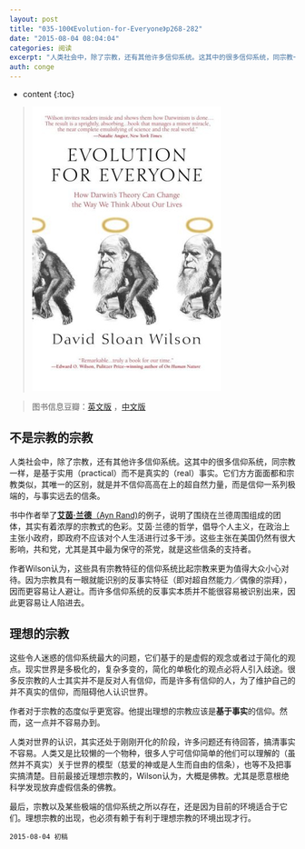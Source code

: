 ```yaml
---
layout: post
title: "035-100《Evolution-for-Everyone》p268-282"
date: "2015-08-04 08:04:04"
categories: 阅读
excerpt: "人类社会中，除了宗教，还有其他许多信仰系统。这其中的很多信仰系统，同宗教一样，是基于实用（practical）而不是真实的（real）事实。它们方方面面都和宗教类似，其唯一的区别，就是并不信仰高高在上的超自然力量，而是信仰一系列极端的，与事实远去的信条..."
auth: conge
---
```

* content
{:toc}

>  ![Evolution for Everyone 封面](/assets/images/阅读/118382-82fb2ece17c628e9.jpg)

> 图书信息豆瓣：[英文版](http://book.douban.com/subject/2570988/) ，[中文版](http://book.douban.com/subject/10588813/)

## 不是宗教的宗教

人类社会中，除了宗教，还有其他许多信仰系统。这其中的很多信仰系统，同宗教一样，是基于实用（practical）而不是真实的（real）事实。它们方方面面都和宗教类似，其唯一的区别，就是并不信仰高高在上的超自然力量，而是信仰一系列极端的，与事实远去的信条。

书中作者举了[**艾茵·兰德**（Ayn Rand)](https://zh.wikipedia.org/wiki/%E8%89%BE%E8%8C%B5%C2%B7%E5%85%B0%E5%BE%B7)的例子，说明了围绕在兰德周围组成的团体，其实有着浓厚的宗教式的色彩。艾茵·兰德的哲学，倡导个人主义，在政治上主张小政府，即政府不应该对个人生活进行过多干涉。这些主张在美国仍然有很大影响，共和党，尤其是其中最为保守的茶党，就是这些信条的支持者。

作者Wilson认为，这些具有宗教特征的信仰系统比起宗教来更为值得大众小心对待。因为宗教具有一眼就能识别的反事实特征（即对超自然能力／偶像的崇拜），因而更容易让人避让。而许多信仰系统的反事实本质并不能很容易被识别出来，因此更容易让人陷进去。

## 理想的宗教

这些令人迷惑的信仰系统最大的问题，它们基于的是虚假的观念或者过于简化的观点。现实世界是多极化的，复杂多变的，简化的单极化的观点必将人引入歧途。很多反宗教的人士其实并不是反对人有信仰，而是许多有信仰的人，为了维护自己的并不真实的信仰，而阻碍他人认识世界。

作者对于宗教的态度似乎更宽容。他提出理想的宗教应该是**基于事实**的信仰。然而，这一点并不容易办到。

人类对世界的认识，其实还处于刚刚开化的阶段，许多问题还有待回答，搞清事实不容易。人类又是比较懒的一个物种，很多人宁可信仰简单的他们可以理解的（虽然并不真实）关于世界的模型（慈爱的神或是人生而自由的信条），也等不及把事实搞清楚。目前最接近理想宗教的，Wilson认为，大概是佛教。尤其是愿意根绝科学发现放弃虚假信条的佛教。

最后，宗教以及某些极端的信仰系统之所以存在，还是因为目前的环境适合于它们。理想宗教的出现，也必须有赖于有利于理想宗教的环境出现才行。

```
2015-08-04 初稿
```
